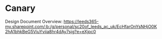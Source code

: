 # Canary

Design Document Overview: https://leeds365-my.sharepoint.com/:b:/g/personal/sc20of_leeds_ac_uk/EcHfarOnYsNHjO0K2hA1bhkBeG5ViuYviia8hr4dAy7sjg?e=eXjpc0
